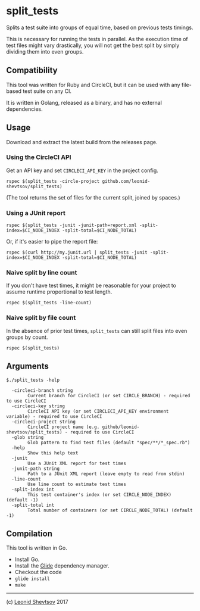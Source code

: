 # split_tests

Splits a test suite into groups of equal time, based on previous tests timings.

This is necessary for running the tests in parallel. As the execution time of test files might vary drastically, you will not get the best split by simply dividing them into even groups.

## Compatibility

This tool was written for Ruby and CircleCI, but it can be used with any file-based test suite on any CI.

It is written in Golang, released as a binary, and has no external dependencies.

## Usage

Download and extract the latest build from the releases page.

### Using the CircleCI API

Get an API key and set `CIRCLECI_API_KEY` in the project config.

```
rspec $(split_tests -circle-project github.com/leonid-shevtsov/split_tests)
```

(The tool returns the set of files for the current split, joined by spaces.)

### Using a JUnit report

```
rspec $(split_tests -junit -junit-path=report.xml -split-index=$CI_NODE_INDEX -split-total=$CI_NODE_TOTAL)
```

Or, if it's easier to pipe the report file:

```
rspec $(curl http://my.junit.url | split_tests -junit -split-index=$CI_NODE_INDEX -split-total=$CI_NODE_TOTAL)
```

### Naive split by line count

If you don't have test times, it might be reasonable for your project to assume runtime proportional to test length.

```
rspec $(split_tests -line-count)
```

### Naive split by file count

In the absence of prior test times, `split_tests` can still split files into even groups by count.

```
rspec $(split_tests)
```

## Arguments

``` plain
$./split_tests -help

  -circleci-branch string
        Current branch for CircleCI (or set CIRCLE_BRANCH) - required to use CircleCI
  -circleci-key string
        CircleCI API key (or set CIRCLECI_API_KEY environment variable) - required to use CircleCI
  -circleci-project string
        CircleCI project name (e.g. github/leonid-shevtsov/split_tests) - required to use CircleCI
  -glob string
        Glob pattern to find test files (default "spec/**/*_spec.rb")
  -help
        Show this help text
  -junit
        Use a JUnit XML report for test times
  -junit-path string
        Path to a JUnit XML report (leave empty to read from stdin)
  -line-count
        Use line count to estimate test times
  -split-index int
        This test container's index (or set CIRCLE_NODE_INDEX) (default -1)
  -split-total int
        Total number of containers (or set CIRCLE_NODE_TOTAL) (default -1)
```

## Compilation

This tool is written in Go.

* Install Go.
* Install the [Glide](https://glide.sh) dependency manager.
* Checkout the code
* `glide install`
* `make`

* * *  

(c) [Leonid Shevtsov](https://leonid.shevtsov.me) 2017
